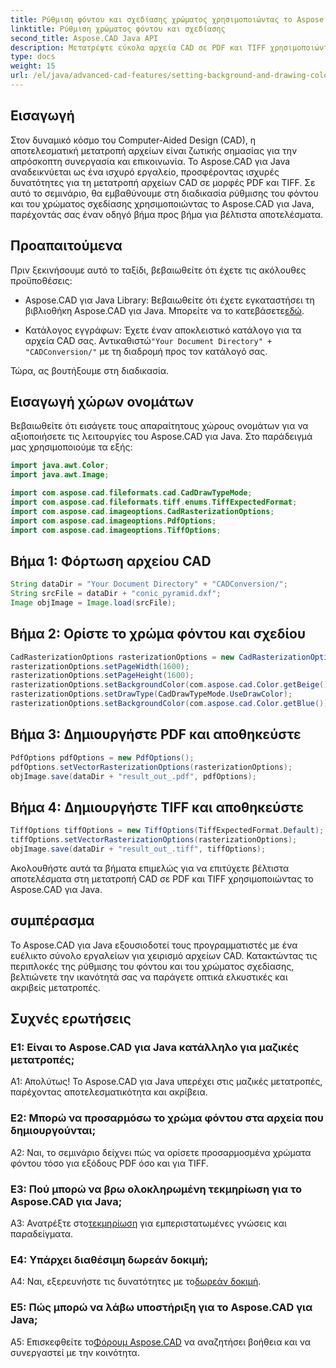 ```yaml
---
title: Ρύθμιση φόντου και σχεδίασης χρώματος χρησιμοποιώντας το Aspose.CAD για Java
linktitle: Ρύθμιση χρώματος φόντου και σχεδίασης
second_title: Aspose.CAD Java API
description: Μετατρέψτε εύκολα αρχεία CAD σε PDF και TIFF χρησιμοποιώντας το Aspose.CAD για Java. Ρυθμίστε προσαρμοσμένα χρώματα φόντου και σχεδίασης για οπτικά εντυπωσιακά αποτελέσματα.
type: docs
weight: 15
url: /el/java/advanced-cad-features/setting-background-and-drawing-color/
---
```

## Εισαγωγή

Στον δυναμικό κόσμο του Computer-Aided Design (CAD), η αποτελεσματική μετατροπή αρχείων είναι ζωτικής σημασίας για την απρόσκοπτη συνεργασία και επικοινωνία. Το Aspose.CAD για Java αναδεικνύεται ως ένα ισχυρό εργαλείο, προσφέροντας ισχυρές δυνατότητες για τη μετατροπή αρχείων CAD σε μορφές PDF και TIFF. Σε αυτό το σεμινάριο, θα εμβαθύνουμε στη διαδικασία ρύθμισης του φόντου και του χρώματος σχεδίασης χρησιμοποιώντας το Aspose.CAD για Java, παρέχοντάς σας έναν οδηγό βήμα προς βήμα για βέλτιστα αποτελέσματα.

## Προαπαιτούμενα

Πριν ξεκινήσουμε αυτό το ταξίδι, βεβαιωθείτε ότι έχετε τις ακόλουθες προϋποθέσεις:

-  Aspose.CAD για Java Library: Βεβαιωθείτε ότι έχετε εγκαταστήσει τη βιβλιοθήκη Aspose.CAD για Java. Μπορείτε να το κατεβάσετε[εδώ](https://releases.aspose.com/cad/java/).

-  Κατάλογος εγγράφων: Έχετε έναν αποκλειστικό κατάλογο για τα αρχεία CAD σας. Αντικαθιστώ`"Your Document Directory" + "CADConversion/"` με τη διαδρομή προς τον κατάλογό σας.

Τώρα, ας βουτήξουμε στη διαδικασία.

## Εισαγωγή χώρων ονομάτων

Βεβαιωθείτε ότι εισάγετε τους απαραίτητους χώρους ονομάτων για να αξιοποιήσετε τις λειτουργίες του Aspose.CAD για Java. Στο παράδειγμά μας χρησιμοποιούμε τα εξής:

```java
import java.awt.Color;
import java.awt.Image;

import com.aspose.cad.fileformats.cad.CadDrawTypeMode;
import com.aspose.cad.fileformats.tiff.enums.TiffExpectedFormat;
import com.aspose.cad.imageoptions.CadRasterizationOptions;
import com.aspose.cad.imageoptions.PdfOptions;
import com.aspose.cad.imageoptions.TiffOptions;
```

## Βήμα 1: Φόρτωση αρχείου CAD

```java
String dataDir = "Your Document Directory" + "CADConversion/";
String srcFile = dataDir + "conic_pyramid.dxf";
Image objImage = Image.load(srcFile);
```

## Βήμα 2: Ορίστε το χρώμα φόντου και σχεδίου

```java
CadRasterizationOptions rasterizationOptions = new CadRasterizationOptions();
rasterizationOptions.setPageWidth(1600);
rasterizationOptions.setPageHeight(1600);
rasterizationOptions.setBackgroundColor(com.aspose.cad.Color.getBeige());
rasterizationOptions.setDrawType(CadDrawTypeMode.UseDrawColor);
rasterizationOptions.setBackgroundColor(com.aspose.cad.Color.getBlue());
```

## Βήμα 3: Δημιουργήστε PDF και αποθηκεύστε

```java
PdfOptions pdfOptions = new PdfOptions();
pdfOptions.setVectorRasterizationOptions(rasterizationOptions);
objImage.save(dataDir + "result_out_.pdf", pdfOptions);
```

## Βήμα 4: Δημιουργήστε TIFF και αποθηκεύστε

```java
TiffOptions tiffOptions = new TiffOptions(TiffExpectedFormat.Default);
tiffOptions.setVectorRasterizationOptions(rasterizationOptions);
objImage.save(dataDir + "result_out_.tiff", tiffOptions);
```

Ακολουθήστε αυτά τα βήματα επιμελώς για να επιτύχετε βέλτιστα αποτελέσματα στη μετατροπή CAD σε PDF και TIFF χρησιμοποιώντας το Aspose.CAD για Java.

## συμπέρασμα

Το Aspose.CAD για Java εξουσιοδοτεί τους προγραμματιστές με ένα ευέλικτο σύνολο εργαλείων για χειρισμό αρχείων CAD. Κατακτώντας τις περιπλοκές της ρύθμισης του φόντου και του χρώματος σχεδίασης, βελτιώνετε την ικανότητά σας να παράγετε οπτικά ελκυστικές και ακριβείς μετατροπές.

## Συχνές ερωτήσεις

### Ε1: Είναι το Aspose.CAD για Java κατάλληλο για μαζικές μετατροπές;

Α1: Απολύτως! Το Aspose.CAD για Java υπερέχει στις μαζικές μετατροπές, παρέχοντας αποτελεσματικότητα και ακρίβεια.

### Ε2: Μπορώ να προσαρμόσω το χρώμα φόντου στα αρχεία που δημιουργούνται;

A2: Ναι, το σεμινάριο δείχνει πώς να ορίσετε προσαρμοσμένα χρώματα φόντου τόσο για εξόδους PDF όσο και για TIFF.

### Ε3: Πού μπορώ να βρω ολοκληρωμένη τεκμηρίωση για το Aspose.CAD για Java;

 A3: Ανατρέξτε στο[τεκμηρίωση](https://reference.aspose.com/cad/java/) για εμπεριστατωμένες γνώσεις και παραδείγματα.

### Ε4: Υπάρχει διαθέσιμη δωρεάν δοκιμή;

 A4: Ναι, εξερευνήστε τις δυνατότητες με το[δωρεάν δοκιμή](https://releases.aspose.com/).

### Ε5: Πώς μπορώ να λάβω υποστήριξη για το Aspose.CAD για Java;

A5: Επισκεφθείτε το[Φόρουμ Aspose.CAD](https://forum.aspose.com/c/cad/19) να αναζητήσει βοήθεια και να συνεργαστεί με την κοινότητα.
